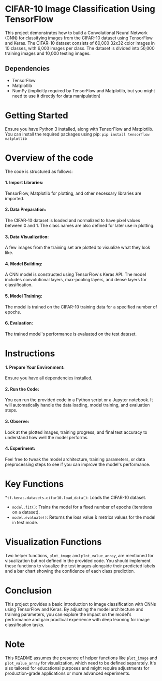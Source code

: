 # CIFAR-10 Image Classification Using TensorFlow
This project demonstrates how to build a Convolutional Neural Network (CNN) for classifying images from the CIFAR-10 dataset using TensorFlow and Keras. The CIFAR-10 dataset consists of 60,000 32x32 color images in 10 classes, with 6,000 images per class. The dataset is divided into 50,000 training images and 10,000 testing images.
## Dependencies
* TensorFlow
* Matplotlib
* NumPy (implicitly required by TensorFlow and Matplotlib, but you might need to use it directly for data manipulation)
# Getting Started
Ensure you have Python 3 installed, along with TensorFlow and Matplotlib. You can install the required packages using pip:
`pip install tensorflow matplotlib`
# Overview of the code
The code is structured as follows:
#### 1. Import Libraries:
TensorFlow, Matplotlib for plotting, and other necessary libraries are imported.
#### 2. Data Preparation:
The CIFAR-10 dataset is loaded and normalized to have pixel values between 0 and 1. The class names are also defined for later use in plotting.
#### 3. Data Visualization: 
A few images from the training set are plotted to visualize what they look like.
#### 4. Model Building:
A CNN model is constructed using TensorFlow's Keras API. The model includes convolutional layers, max-pooling layers, and dense layers for classification.
#### 5. Model Training:
The model is trained on the CIFAR-10 training data for a specified number of epochs.
#### 6. Evaluation: 
The trained model's performance is evaluated on the test dataset.


# Instructions
#### 1. Prepare Your Environment:
Ensure you have all dependencies installed.
#### 2. Run the Code:
You can run the provided code in a Python script or a Jupyter notebook. It will automatically handle the data loading, model training, and evaluation steps.
#### 3. Observe: 
Look at the plotted images, training progress, and final test accuracy to understand how well the model performs.
#### 4. Experiment: 
Feel free to tweak the model architecture, training parameters, or data preprocessing steps to see if you can improve the model's performance.


# Key Functions
*`tf.keras.datasets.cifar10.load_data()`: Loads the CIFAR-10 dataset.
* `model.fit()`: Trains the model for a fixed number of epochs (iterations on a dataset).
* `model.evaluate()`: Returns the loss value & metrics values for the model in test mode.

# Visualization Functions
Two helper functions, `plot_image` and `plot_value_array`, are mentioned for visualization but not defined in the provided code. You should implement these functions to visualize the test images alongside their predicted labels and a bar chart showing the confidence of each class prediction.

# Conclusion
This project provides a basic introduction to image classification with CNNs using TensorFlow and Keras. By adjusting the model architecture and training parameters, you can explore the impact on the model's performance and gain practical experience with deep learning for image classification tasks.

# Note
This README assumes the presence of helper functions like `plot_image` and `plot_value_array` for visualization, which need to be defined separately. It's also tailored for educational purposes and might require adjustments for production-grade applications or more advanced experiments.









